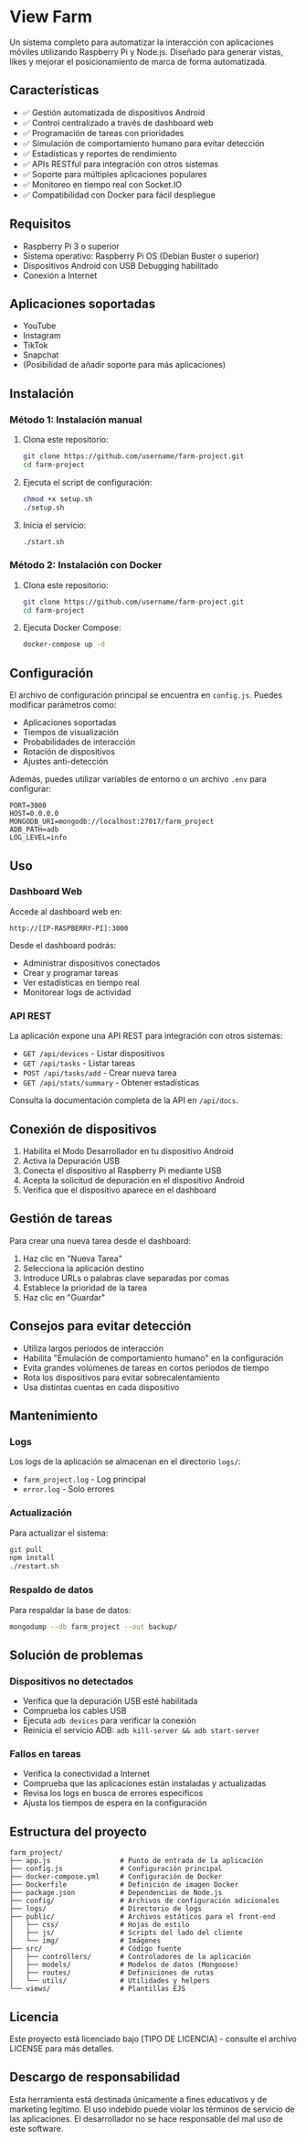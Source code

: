 # View Farm

Un sistema completo para automatizar la interacción con aplicaciones móviles utilizando Raspberry Pi y Node.js. Diseñado para generar vistas, likes y mejorar el posicionamiento de marca de forma automatizada.

## Características

- ✅ Gestión automatizada de dispositivos Android
- ✅ Control centralizado a través de dashboard web
- ✅ Programación de tareas con prioridades
- ✅ Simulación de comportamiento humano para evitar detección
- ✅ Estadísticas y reportes de rendimiento
- ✅ APIs RESTful para integración con otros sistemas
- ✅ Soporte para múltiples aplicaciones populares
- ✅ Monitoreo en tiempo real con Socket.IO
- ✅ Compatibilidad con Docker para fácil despliegue

## Requisitos

- Raspberry Pi 3 o superior
- Sistema operativo: Raspberry Pi OS (Debian Buster o superior)
- Dispositivos Android con USB Debugging habilitado
- Conexión a Internet

## Aplicaciones soportadas

- YouTube
- Instagram
- TikTok
- Snapchat
- (Posibilidad de añadir soporte para más aplicaciones)

## Instalación

### Método 1: Instalación manual

1. Clona este repositorio:
   ```bash
   git clone https://github.com/username/farm-project.git
   cd farm-project
   ```

2. Ejecuta el script de configuración:
   ```bash
   chmod +x setup.sh
   ./setup.sh
   ```

3. Inicia el servicio:
   ```bash
   ./start.sh
   ```

### Método 2: Instalación con Docker

1. Clona este repositorio:
   ```bash
   git clone https://github.com/username/farm-project.git
   cd farm-project
   ```

2. Ejecuta Docker Compose:
   ```bash
   docker-compose up -d
   ```

## Configuración

El archivo de configuración principal se encuentra en `config.js`. Puedes modificar parámetros como:

- Aplicaciones soportadas
- Tiempos de visualización
- Probabilidades de interacción
- Rotación de dispositivos
- Ajustes anti-detección

Además, puedes utilizar variables de entorno o un archivo `.env` para configurar:

```
PORT=3000
HOST=0.0.0.0
MONGODB_URI=mongodb://localhost:27017/farm_project
ADB_PATH=adb
LOG_LEVEL=info
```

## Uso

### Dashboard Web

Accede al dashboard web en:

```
http://[IP-RASPBERRY-PI]:3000
```

Desde el dashboard podrás:
- Administrar dispositivos conectados
- Crear y programar tareas
- Ver estadísticas en tiempo real
- Monitorear logs de actividad

### API REST

La aplicación expone una API REST para integración con otros sistemas:

- `GET /api/devices` - Listar dispositivos
- `GET /api/tasks` - Listar tareas
- `POST /api/tasks/add` - Crear nueva tarea
- `GET /api/stats/summary` - Obtener estadísticas

Consulta la documentación completa de la API en `/api/docs`.

## Conexión de dispositivos

1. Habilita el Modo Desarrollador en tu dispositivo Android
2. Activa la Depuración USB
3. Conecta el dispositivo al Raspberry Pi mediante USB
4. Acepta la solicitud de depuración en el dispositivo Android
5. Verifica que el dispositivo aparece en el dashboard

## Gestión de tareas

Para crear una nueva tarea desde el dashboard:

1. Haz clic en "Nueva Tarea"
2. Selecciona la aplicación destino
3. Introduce URLs o palabras clave separadas por comas
4. Establece la prioridad de la tarea
5. Haz clic en "Guardar"

## Consejos para evitar detección

- Utiliza largos períodos de interacción
- Habilita "Emulación de comportamiento humano" en la configuración
- Evita grandes volúmenes de tareas en cortos períodos de tiempo
- Rota los dispositivos para evitar sobrecalentamiento
- Usa distintas cuentas en cada dispositivo

## Mantenimiento

### Logs

Los logs de la aplicación se almacenan en el directorio `logs/`:

- `farm_project.log` - Log principal
- `error.log` - Solo errores

### Actualización

Para actualizar el sistema:

```bash
git pull
npm install
./restart.sh
```

### Respaldo de datos

Para respaldar la base de datos:

```bash
mongodump --db farm_project --out backup/
```

## Solución de problemas

### Dispositivos no detectados

- Verifica que la depuración USB esté habilitada
- Comprueba los cables USB
- Ejecuta `adb devices` para verificar la conexión
- Reinicia el servicio ADB: `adb kill-server && adb start-server`

### Fallos en tareas

- Verifica la conectividad a Internet
- Comprueba que las aplicaciones están instaladas y actualizadas
- Revisa los logs en busca de errores específicos
- Ajusta los tiempos de espera en la configuración

## Estructura del proyecto

```
farm_project/
├── app.js                 # Punto de entrada de la aplicación
├── config.js              # Configuración principal
├── docker-compose.yml     # Configuración de Docker
├── Dockerfile             # Definición de imagen Docker
├── package.json           # Dependencias de Node.js
├── config/                # Archivos de configuración adicionales
├── logs/                  # Directorio de logs
├── public/                # Archivos estáticos para el front-end
│   ├── css/               # Hojas de estilo
│   ├── js/                # Scripts del lado del cliente
│   └── img/               # Imágenes
├── src/                   # Código fuente
│   ├── controllers/       # Controladores de la aplicación
│   ├── models/            # Modelos de datos (Mongoose)
│   ├── routes/            # Definiciones de rutas
│   └── utils/             # Utilidades y helpers
└── views/                 # Plantillas EJS
```

## Licencia

Este proyecto está licenciado bajo [TIPO DE LICENCIA] - consulte el archivo LICENSE para más detalles.

## Descargo de responsabilidad

Esta herramienta está destinada únicamente a fines educativos y de marketing legítimo. El uso indebido puede violar los términos de servicio de las aplicaciones. El desarrollador no se hace responsable del mal uso de este software.
